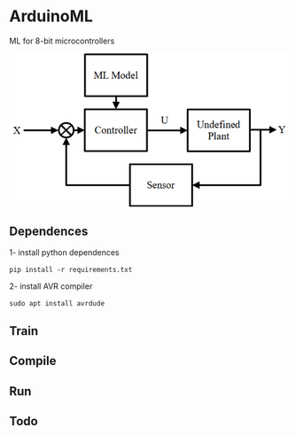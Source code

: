 # ArduinoML

ML for 8-bit microcontrollers

<p align="center">             
  <img src="https://github.com/FathiMahdi/ArduinoML/blob/main/Docs/diagram.png">
</p>

## Dependences

1- install python dependences

```shell
pip install -r requirements.txt
```

2- install AVR compiler

```shell
sudo apt install avrdude
```

## Train

## Compile

## Run

## Todo
